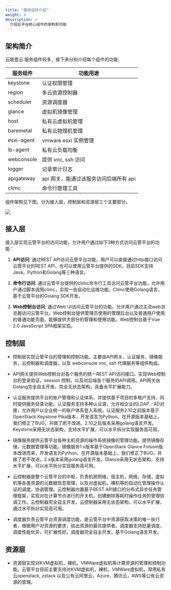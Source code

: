 ```yaml
---
title: "服务组件介绍"
weight: 4
description: >
  介绍云平台核心组件的架构和功能
---
```


## 架构简介

云联壹云 服务组件较多，接下来分别介绍每个组件的功能:

| 服务组件   | 功能用途                               |
|------------|----------------------------------------|
| keystone   | 认证权限管理                           |
| region     | 多云资源控制器                         |
| scheduler  | 资源调度器                             |
| glance     | 虚拟机镜像管理                         |
| host       | 私有云虚拟机管理                       |
| baremetal  | 私有云物理机管理                       |
| esxi-agent | vmware esxi 实例管理                   |
| lb-agent   | 私有云负载均衡                         |
| webconsole | 提供 vnc, ssh 访问                     |
| logger     | 记录审计日志                           |
| apigateway | api 网关，能通过该服务访问后端所有 api |
| climc      | 命令行管理工具                         |

组件架构见下图，分为接入层，控制层和资源层三个主要部分。

![](../images/onecloud-services.png)

## 接入层

接入层实现云管平台的访问功能，允许用户通过如下3种方式访问云管平台的功能：

1. **API访问**: 通过REST API访问云管平台功能，用户可以直接通过http接口访问云管平台的REST API，也可以使用云管平台提供的SDK。目前SDK支持Java，Python和Golang等三种语言。

2. **命令行访问**: 通过云管平台提供的climc命令行工具访问云管平台功能，允许用户通过脚本调用climc，实现一些自动化运维功能。Climc使用Golang语言，基于云管平台的Golang SDK开发。

3. **Web控制台访问**: 通过Web UI访问云管平台的功能。允许用户通过主流web浏览器访问云管平台。Web控制台提供管理员使用的管理后台以及普通用户使用的普通功能页面，能够提供大部分的管理和使用功能。Web控制台基于Vue 2.0 JavaScript SPA框架实现。

## 控制层

- 控制层实现云管平台的管理和控制功能。主要由API网关，认证服务，镜像服务，云控制器和调度器，以及 webconsole vnc, ssh 代理服务等组件构成。

- API网关提供Web控制台对各个服务的统一REST API访问接口。实现Web控制台的登录验证，session 控制，以及对后端各个服务的API调用。API网关由Golang完全自主开发，完全无状态架构，具备水平扩展能力。

- 认证服务提供平台的账户管理和认证体系，并提供基于项目的多租户支持，同时提供服务目录功能。认证服务支持多种认证源，允许和企业的LDAP／AD对接，允许用户以企业统一的账户体系登入系统。认证服务2.10之前版本基于OpenStack Keystone Pika版本，开发语言为Python。在开源版本基础上，我们修正了BUG，并做了若干改进。2.10之后版本采用golang语言开发。Keystone采用无状态架构，支持水平扩展，可以水平拆分实现服务高可用。

- 镜像服务提供云管平台各种主机资源的操作系统镜像的管理功能。提供镜像存储，元数据管理等功能。镜像服务1.x版本基于OpenStack Glance Folsom版本改进而来，开发语言为Python。在开源版本基础上，我们修正了BUG，并做了若干改进。2.x版本采用golang语言开发。Glance采用无状态架构，支持水平扩展，可以水平拆分实现服务高可用。

- 云控制器是整个云管平台的中枢，负责机房网络，宿主机，网络，存储，虚拟机等各类资源的元数据信息管理，以及对虚拟机，裸机等的自动化管理操作认证的调度，协调管理。云控制器内置基于REST API接口的分布式异步任务管理框架，实现对在计算节点进行的开关机，创建删除等耗时操作任务的管理协调工作。云控制器完全自主开发，云控制器采用无状态架构，可以水平扩展，通过水平拆分实现高可用。

- 调度器负责云管平台资源调度功能，是云管平台中资源获取决策的唯一执行者，根据用户对资源的要求，给出资源的最优提供者。调度器支持批量调度，调度性能优异，可扩展性好。调度器完全自主开发，基于Golang语言开发。

## 资源层

- 资源层实现对KVM虚拟机，裸机，VMWare虚拟机等计算资源的管理和控制功能。云管平台目前主要支持对KVM虚拟机，裸机，VMWare虚拟机，常用私有云openstack, zstack 以及公有云阿里云，Azure，腾讯云，AWS等公有云资源的管理。
